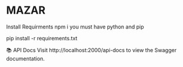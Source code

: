 # MAZAR  
Install Requirments
npm i
you must have python and pip

pip install -r requirements.txt

📚 API Docs
Visit http://localhost:2000/api-docs to view the Swagger documentation.



